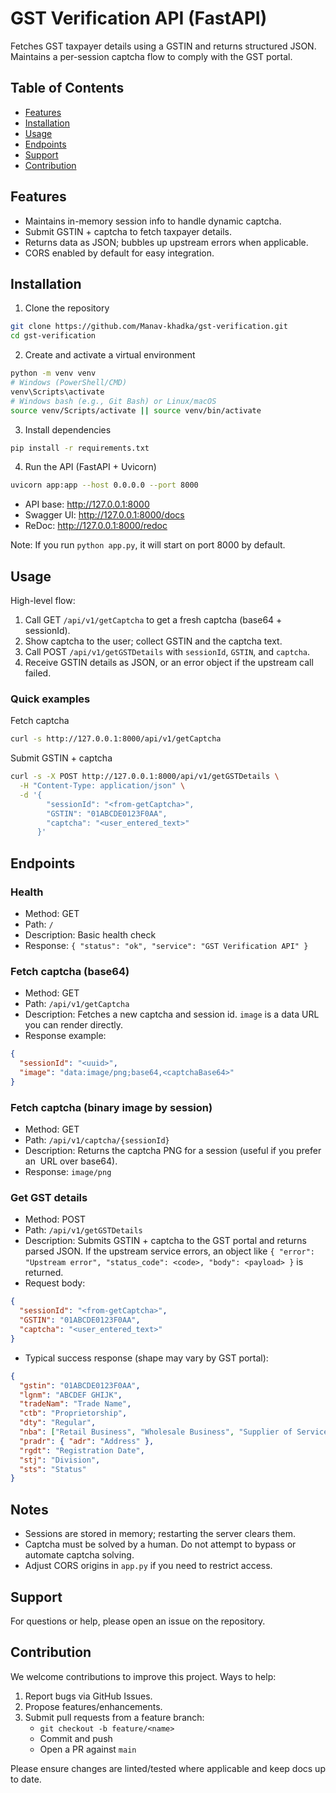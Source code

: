 # GST Verification API (FastAPI)

Fetches GST taxpayer details using a GSTIN and returns structured JSON. Maintains a per-session captcha flow to comply with the GST portal.

## Table of Contents

- [Features](#features)
- [Installation](#installation)
- [Usage](#usage)
- [Endpoints](#endpoints)
- [Support](#support)
- [Contribution](#contribution)

## Features

- Maintains in-memory session info to handle dynamic captcha.
- Submit GSTIN + captcha to fetch taxpayer details.
- Returns data as JSON; bubbles up upstream errors when applicable.
- CORS enabled by default for easy integration.

## Installation

1) Clone the repository

```bash
git clone https://github.com/Manav-khadka/gst-verification.git
cd gst-verification
```

2) Create and activate a virtual environment

```bash
python -m venv venv
# Windows (PowerShell/CMD)
venv\Scripts\activate
# Windows bash (e.g., Git Bash) or Linux/macOS
source venv/Scripts/activate || source venv/bin/activate
```

3) Install dependencies

```bash
pip install -r requirements.txt
```

4) Run the API (FastAPI + Uvicorn)

```bash
uvicorn app:app --host 0.0.0.0 --port 8000
```

- API base: http://127.0.0.1:8000
- Swagger UI: http://127.0.0.1:8000/docs
- ReDoc: http://127.0.0.1:8000/redoc

Note: If you run `python app.py`, it will start on port 8000 by default.

## Usage

High-level flow:

1) Call GET `/api/v1/getCaptcha` to get a fresh captcha (base64 + sessionId).
2) Show captcha to the user; collect GSTIN and the captcha text.
3) Call POST `/api/v1/getGSTDetails` with `sessionId`, `GSTIN`, and `captcha`.
4) Receive GSTIN details as JSON, or an error object if the upstream call failed.

### Quick examples

Fetch captcha

```bash
curl -s http://127.0.0.1:8000/api/v1/getCaptcha
```

Submit GSTIN + captcha

```bash
curl -s -X POST http://127.0.0.1:8000/api/v1/getGSTDetails \
  -H "Content-Type: application/json" \
  -d '{
        "sessionId": "<from-getCaptcha>",
        "GSTIN": "01ABCDE0123F0AA",
        "captcha": "<user_entered_text>"
      }'
```

## Endpoints

### Health

- Method: GET
- Path: `/`
- Description: Basic health check
- Response: `{ "status": "ok", "service": "GST Verification API" }`

### Fetch captcha (base64)

- Method: GET
- Path: `/api/v1/getCaptcha`
- Description: Fetches a new captcha and session id. `image` is a data URL you can render directly.
- Response example:

```json
{
  "sessionId": "<uuid>",
  "image": "data:image/png;base64,<captchaBase64>"
}
```

### Fetch captcha (binary image by session)

- Method: GET
- Path: `/api/v1/captcha/{sessionId}`
- Description: Returns the captcha PNG for a session (useful if you prefer an <img src> URL over base64).
- Response: `image/png`

### Get GST details

- Method: POST
- Path: `/api/v1/getGSTDetails`
- Description: Submits GSTIN + captcha to the GST portal and returns parsed JSON. If the upstream service errors, an object like `{ "error": "Upstream error", "status_code": <code>, "body": <payload> }` is returned.
- Request body:

```json
{
  "sessionId": "<from-getCaptcha>",
  "GSTIN": "01ABCDE0123F0AA",
  "captcha": "<user_entered_text>"
}
```

- Typical success response (shape may vary by GST portal):

```json
{
  "gstin": "01ABCDE0123F0AA",
  "lgnm": "ABCDEF GHIJK",
  "tradeNam": "Trade Name",
  "ctb": "Proprietorship",
  "dty": "Regular",
  "nba": ["Retail Business", "Wholesale Business", "Supplier of Services"],
  "pradr": { "adr": "Address" },
  "rgdt": "Registration Date",
  "stj": "Division",
  "sts": "Status"
}
```

## Notes

- Sessions are stored in memory; restarting the server clears them.
- Captcha must be solved by a human. Do not attempt to bypass or automate captcha solving.
- Adjust CORS origins in `app.py` if you need to restrict access.

## Support

For questions or help, please open an issue on the repository.

## Contribution

We welcome contributions to improve this project. Ways to help:

1. Report bugs via GitHub Issues.
2. Propose features/enhancements.
3. Submit pull requests from a feature branch:
   - `git checkout -b feature/<name>`
   - Commit and push
   - Open a PR against `main`

Please ensure changes are linted/tested where applicable and keep docs up to date.

